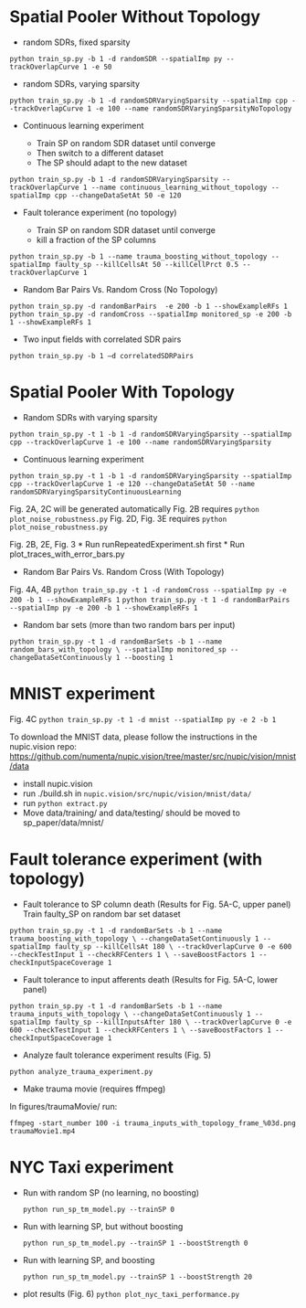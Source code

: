 # Spatial Pooler Without Topology
* random SDRs, fixed sparsity

`python train_sp.py -b 1 -d randomSDR --spatialImp py --trackOverlapCurve 1 -e 50`

* random SDRs, varying sparsity 

`python train_sp.py -b 1 -d randomSDRVaryingSparsity --spatialImp cpp --trackOverlapCurve 1 -e 100 --name randomSDRVaryingSparsityNoTopology`
 
* Continuous learning experiment

	* Train SP on random SDR dataset until converge
	* Then switch to a different dataset
	* The SP should adapt to the new dataset

`python train_sp.py -b 1 -d randomSDRVaryingSparsity --trackOverlapCurve 1 --name continuous_learning_without_topology --spatialImp cpp --changeDataSetAt 50 -e 120` 

* Fault tolerance experiment (no topology)

	* Train SP on random SDR dataset until converge
	* kill a fraction of the SP columns

`python train_sp.py -b 1 --name trauma_boosting_without_topology --spatialImp faulty_sp --killCellsAt 50 --killCellPrct 0.5 --trackOverlapCurve 1`

* Random Bar Pairs Vs. Random Cross (No Topology)

`python train_sp.py -d randomBarPairs  -e 200 -b 1 --showExampleRFs 1`
`python train_sp.py -d randomCross --spatialImp monitored_sp -e 200 -b 1 --showExampleRFs 1`

* Two input fields with correlated SDR pairs

`python train_sp.py -b 1 –d correlatedSDRPairs`

# Spatial Pooler With Topology

* Random SDRs with varying sparsity 

`python train_sp.py -t 1 -b 1 -d randomSDRVaryingSparsity --spatialImp cpp --trackOverlapCurve 1 -e 100 --name randomSDRVaryingSparsity`

* Continuous learning experiment

`python train_sp.py -t 1 -b 1 -d randomSDRVaryingSparsity --spatialImp cpp --trackOverlapCurve 1 -e 120 --changeDataSetAt 50 --name randomSDRVaryingSparsityContinuousLearning `

Fig. 2A, 2C will be generated automatically
Fig. 2B requires `python plot_noise_robustness.py`
Fig. 2D, Fig. 3E requires `python plot_noise_robustness.py`

Fig. 2B, 2E, Fig. 3
	* Run runRepeatedExperiment.sh first 
	* Run plot_traces_with_error_bars.py

* Random Bar Pairs Vs. Random Cross (With Topology)

Fig. 4A, 4B
`python train_sp.py -t 1 -d randomCross --spatialImp py -e 200 -b 1 --showExampleRFs 1`
`python train_sp.py -t 1 -d randomBarPairs --spatialImp py -e 200 -b 1 --showExampleRFs 1`

* Random bar sets (more than two random bars per input)

`python train_sp.py -t 1 -d randomBarSets -b 1 --name random_bars_with_topology \
--spatialImp monitored_sp --changeDataSetContinuously 1 --boosting 1`

# MNIST experiment
Fig. 4C
`python train_sp.py -t 1 -d mnist --spatialImp py -e 2 -b 1`

To download the MNIST data, please follow the instructions in the nupic.vision repo: https://github.com/numenta/nupic.vision/tree/master/src/nupic/vision/mnist/data

* install nupic.vision
* run ./build.sh in `nupic.vision/src/nupic/vision/mnist/data/`
* run `python extract.py`
* Move  data/training/ and data/testing/ should be moved to sp_paper/data/mnist/ 


# Fault tolerance experiment (with topology)

* Fault tolerance to SP column death (Results for Fig. 5A-C, upper panel)
Train faulty_SP on random bar set dataset

`python train_sp.py -t 1 -d randomBarSets -b 1 --name trauma_boosting_with_topology \
--changeDataSetContinuously 1 --spatialImp faulty_sp --killCellsAt 180 \
--trackOverlapCurve 0 -e 600 --checkTestInput 1 --checkRFCenters 1 \
--saveBoostFactors 1 --checkInputSpaceCoverage 1`

* Fault tolerance to input afferents death (Results for Fig. 5A-C, lower panel)

`python train_sp.py -t 1 -d randomBarSets -b 1 --name trauma_inputs_with_topology \
--changeDataSetContinuously 1 --spatialImp faulty_sp --killInputsAfter 180 \
--trackOverlapCurve 0 -e 600 --checkTestInput 1 --checkRFCenters 1 \
--saveBoostFactors 1 --checkInputSpaceCoverage 1`

* Analyze fault tolerance experiment results (Fig. 5)

`python analyze_trauma_experiment.py`

* Make trauma movie (requires ffmpeg)

 In figures/traumaMovie/ run:

`ffmpeg -start_number 100 -i trauma_inputs_with_topology_frame_%03d.png traumaMovie1.mp4`

# NYC Taxi experiment
* Run with random SP (no learning, no boosting)

	`python run_sp_tm_model.py --trainSP 0`
* Run with learning SP, but without boosting
 
	`python run_sp_tm_model.py --trainSP 1 --boostStrength 0`
* Run with learning SP, and boosting
 
	`python run_sp_tm_model.py --trainSP 1 --boostStrength 20`
	
* plot results (Fig. 6)
	`python plot_nyc_taxi_performance.py`
	

